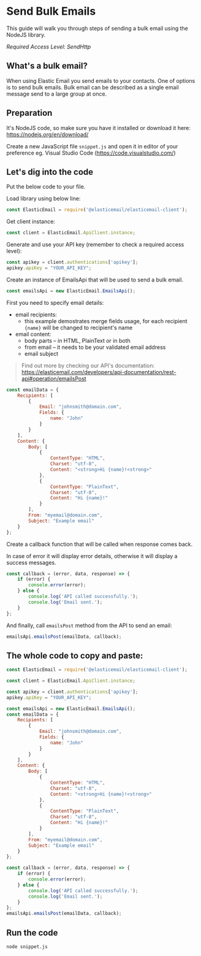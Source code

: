 # Send Bulk Emails

This guide will walk you through steps of sending a bulk email using the NodeJS library. 

*Required Access Level: SendHttp*

## What's a bulk email?
When using Elastic Email you send emails to your contacts. One of options is to send bulk emails. Bulk email can be described as a single email message send to a large group at once.

## Preparation
It's NodeJS code, so make sure you have it installed or download it here: https://nodejs.org/en/download/

Create a new JavaScript file `snippet.js` and open it in editor of your preference eg. Visual Studio Code (https://code.visualstudio.com/)

## Let's dig into the code

Put the below code to your file.

Load library using below line:

```javascript
const ElasticEmail = require('@elasticemail/elasticemail-client');
```

Get client instance:

```javascript
const client = ElasticEmail.ApiClient.instance;
```

Generate and use your API key (remember to check a required access level): 

```javascript
const apikey = client.authentications['apikey'];
apikey.apiKey = "YOUR_API_KEY";
```

Create an instance of EmailsApi that will be used to send a bulk email.

```javascript
const emailsApi = new ElasticEmail.EmailsApi();
```

First you need to specify email details:
- email recipients:
    - this example demostrates merge fields usage, for each recipient `{name}` will be changed to recipient's name
- email content:
    - body parts – in HTML, PlainText or in both
    - from email – it needs to be your validated email address
    - email subject

> Find out more by checking our API's documentation: https://elasticemail.com/developers/api-documentation/rest-api#operation/emailsPost

```javascript
const emailData = {
    Recipients: [
        {
            Email: "johnsmith@domain.com",
            Fields: {
                name: "John"
            }
        }
    ],
    Content: {
        Body: [
            {
                ContentType: "HTML",
                Charset: "utf-8",
                Content: "<strong>Hi {name}!<strong>"
            },
            {
                ContentType: "PlainText",
                Charset: "utf-8",
                Content: "Hi {name}!"
            }
        ],
        From: "myemail@domain.com",
        Subject: "Example email"
    }
};
```

Create a callback function that will be called when response comes back.

In case of error it will display error details, otherwise it will display a success messages.

```javascript
const callback = (error, data, response) => {
    if (error) {
        console.error(error);
    } else {
        console.log('API called successfully.');
        console.log('Email sent.');
    }
};
```

And finally, call `emailsPost` method from the API to send an email: 

```javascript
emailsApi.emailsPost(emailData, callback);
```


## The whole code to copy and paste:

```javascript
const ElasticEmail = require('@elasticemail/elasticemail-client');

const client = ElasticEmail.ApiClient.instance;

const apikey = client.authentications['apikey'];
apikey.apiKey = "YOUR_API_KEY";

const emailsApi = new ElasticEmail.EmailsApi();
const emailData = {
    Recipients: [
        {
            Email: "johnsmith@domain.com",
            Fields: {
                name: "John"
            }
        }
    ],
    Content: {
        Body: [
            {
                ContentType: "HTML",
                Charset: "utf-8",
                Content: "<strong>Hi {name}!<strong>"
            },
            {
                ContentType: "PlainText",
                Charset: "utf-8",
                Content: "Hi {name}!"
            }
        ],
        From: "myemail@domain.com",
        Subject: "Example email"
    }
};

const callback = (error, data, response) => {
    if (error) {
        console.error(error);
    } else {
        console.log('API called successfully.');
        console.log('Email sent.');
    }
};
emailsApi.emailsPost(emailData, callback);
```

## Run the code
```
node snippet.js
```
